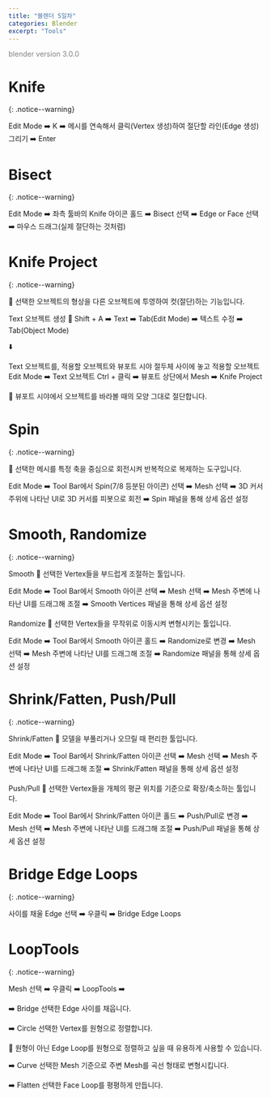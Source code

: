 ```yaml
---
title: "블렌더 5일차"
categories: Blender
excerpt: "Tools"
---
```


<span style="color:gray">blender version 3.0.0</span>

# Knife
{: .notice--warning}

<span class="block-darkgrey">Edit Mode</span> ➡️ <span class="block-darkgrey">K</span> ➡️ <span class="block-darkgrey">메시를 연속해서 클릭(Vertex 생성)하여 절단할 라인(Edge 생성) 그리기</span> ➡️ <span class="block-darkgrey">Enter</span>

# Bisect
{: .notice--warning}

<span class="block-darkgrey">Edit Mode</span> ➡️ <span class="block-darkgrey">좌측 툴바의 Knife 아이콘 홀드</span> ➡️ <span class="block-darkgrey">Bisect 선택</span> ➡️ <span class="block-darkgrey">Edge or Face 선택</span> ➡️ <span class="block-darkgrey">마우스 드래그(실제 절단하는 것처럼)</span>

# Knife Project
{: .notice--warning}

📢 선택한 오브젝트의 형상을 다른 오브젝트에 투영하여 컷(절단)하는 기능입니다.

<span class="block-lightgreen">Text 오브젝트 생성</span> 🟰 <span class="block-darkgrey">Shift + A</span> ➡️ <span class="block-darkgrey">Text</span> ➡️ <span class="block-darkgrey">Tab(Edit Mode)</span> ➡️ <span class="block-darkgrey">텍스트 수정</span> ➡️ <span class="block-darkgrey">Tab(Object Mode)</span> 

⬇️

<span class="block-darkgrey">Text 오브젝트를, 적용할 오브젝트와 뷰포트 시야 절두체 사이에 놓고 적용할 오브젝트 Edit Mode</span> ➡️ <span class="block-darkgrey">Text 오브젝트 Ctrl + 클릭</span> ➡️ <span class="block-darkgrey">뷰포트 상단에서 Mesh</span> ➡️ <span class="block-darkgrey">Knife Project</span>

📝 뷰포트 시야에서 오브젝트를 바라볼 때의 모양 그대로 절단합니다.

# Spin
{: .notice--warning}

📢 선택한 메시를 특정 축을 중심으로 회전시켜 반복적으로 복제하는 도구입니다.

<span class="block-darkgrey">Edit Mode</span> ➡️ <span class="block-darkgrey">Tool Bar에서 Spin(7/8 등분된 아이콘) 선택</span> ➡️ <span class="block-darkgrey">Mesh 선택</span> ➡️ <span class="block-darkgrey">3D 커서 주위에 나타난 UI로 3D 커서를 피봇으로 회전</span> ➡️ <span class="block-darkgrey">Spin 패널을 통해 상세 옵션 설정</span>

# Smooth, Randomize
{: .notice--warning}

<span class="block-lightgreen">Smooth</span> 📢 선택한 Vertex들을 부드럽게 조절하는 툴입니다.

<span class="block-darkgrey">Edit Mode</span> ➡️ <span class="block-darkgrey">Tool Bar에서 Smooth 아이콘 선택</span> ➡️ <span class="block-darkgrey">Mesh 선택</span> ➡️ <span class="block-darkgrey">Mesh 주변에 나타난 UI를 드래그해 조절</span> ➡️ <span class="block-darkgrey">Smooth Vertices 패널을 통해 상세 옵션 설정</span>

<span class="block-lightgreen">Randomize</span> 📢 선택한 Vertex들을 무작위로 이동시켜 변형시키는 툴입니다.

<span class="block-darkgrey">Edit Mode</span> ➡️ <span class="block-darkgrey">Tool Bar에서 Smooth 아이콘 홀드</span> ➡️ <span class="block-darkgrey">Randomize로 변경</span> ➡️ <span class="block-darkgrey">Mesh 선택</span> ➡️ <span class="block-darkgrey">Mesh 주변에 나타난 UI를 드래그해 조절</span> ➡️ <span class="block-darkgrey">Randomize 패널을 통해 상세 옵션 설정</span>

# Shrink/Fatten, Push/Pull
{: .notice--warning}

<span class="block-lightgreen">Shrink/Fatten</span> 📢 모델을 부풀리거나 오므릴 때 편리한 툴입니다.

<span class="block-darkgrey">Edit Mode</span> ➡️ <span class="block-darkgrey">Tool Bar에서 Shrink/Fatten 아이콘 선택</span> ➡️ <span class="block-darkgrey">Mesh 선택</span> ➡️ <span class="block-darkgrey">Mesh 주변에 나타난 UI를 드래그해 조절</span> ➡️ <span class="block-darkgrey">Shrink/Fatten 패널을 통해 상세 옵션 설정</span>

<span class="block-lightgreen">Push/Pull</span> 📢 선택한 Vertex들을 개체의 평균 위치를 기준으로 확장/축소하는 툴입니다.

<span class="block-darkgrey">Edit Mode</span> ➡️ <span class="block-darkgrey">Tool Bar에서 Shrink/Fatten 아이콘 홀드</span> ➡️ <span class="block-darkgrey">Push/Pull로 변경</span> ➡️ <span class="block-darkgrey">Mesh 선택</span> ➡️ <span class="block-darkgrey">Mesh 주변에 나타난 UI를 드래그해 조절</span> ➡️ <span class="block-darkgrey">Push/Pull 패널을 통해 상세 옵션 설정 </span>

# Bridge Edge Loops
{: .notice--warning}

<span class="block-darkgrey">사이를 채울 Edge 선택</span> ➡️ <span class="block-darkgrey">우클릭</span> ➡️ <span class="block-darkgrey">Bridge Edge Loops</span>

# LoopTools
{: .notice--warning}

<span class="block-darkgrey">Mesh 선택</span> ➡️ <span class="block-darkgrey">우클릭</span> ➡️ <span class="block-darkgrey">LoopTools</span> ➡️

➡️ <span class="block-darkgrey">Bridge</span> 선택한 Edge 사이를 채웁니다.

➡️ <span class="block-darkgrey">Circle</span> 선택한 Vertex를 원형으로 정렬합니다.

📝 원형이 아닌 Edge Loop를 원형으로 정렬하고 싶을 때 유용하게 사용할 수 있습니다.

➡️ <span class="block-darkgrey">Curve</span> 선택한 Mesh 기준으로 주변 Mesh를 곡선 형태로 변형시킵니다.

➡️ <span class="block-darkgrey">Flatten</span> 선택한 Face Loop를 평평하게 만듭니다.
